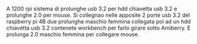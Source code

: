 A 1200 rpi sistema di prolunghe usb 3.2 per hdd chiavetta usb 3.2 e prolunghe 2.0 per mouse.
Si collegnao nelle apposite 2 porte usb 3.2 del raspberry pi 4B due prolunghe maschio femmina collegata poi
ad un hdd chiavetta usb 3.2 contenete workbench per farlo girare sotto Amiberry. E prolunga 2.0 maschio femmina 
per collegare mouse.
